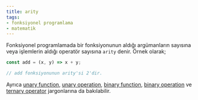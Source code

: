 ```yaml
---
title: arity
tags:
- fonksiyonel programlama
- matematik
---
```


Fonksiyonel programlamada bir fonksiyonunun aldığı argümanların sayısına veya işlemlerin aldığı operatör sayısına `arity` denir. Örnek olarak;

```js
const add = (x, y) => x + y;

// add fonksiyonunun arity'si 2'dir.
```

Ayrıca [unary function](/unary-function), [unary operation](/unary-operation), [binary function](/binary-function), [binary operation](/binary-operation) ve [ternary operator](/ternary-operator) jargonlarına da bakılabilir.

